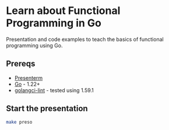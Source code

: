 # Learn about Functional Programming in Go

Presentation and code examples to teach the basics of functional programming
using Go.

## Prereqs

* [Presenterm](https://mfontanini.github.io/presenterm/guides/installation.html)
* [Go](https://go.dev/doc/install) - 1.22+
* [golangci-lint](https://golangci-lint.run/welcome/install/#local-installation) - tested using 1.59.1

## Start the presentation

```sh
make preso
```

